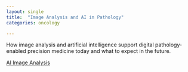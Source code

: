 ```yaml
---
layout: single
title:  "Image Analysis and AI in Pathology"
categories: oncology

---
```

How image analysis and artificial intelligence support digital pathology-enabled precision medicine today and what to expect in the future.
 
[AI Image Analysis](https://podcasts.apple.com/us/podcast/digital-transformation-in-pathology/id1570810995?i=1000557450617)